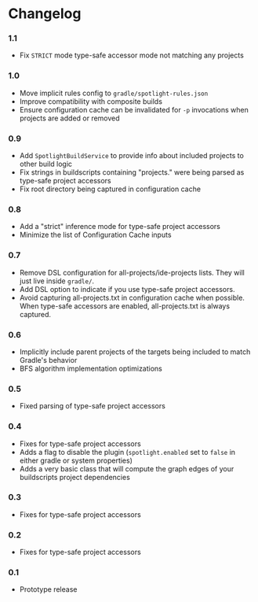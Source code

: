 # Changelog

### 1.1
* Fix `STRICT` mode type-safe accessor mode not matching any projects

### 1.0
* Move implicit rules config to `gradle/spotlight-rules.json`
* Improve compatibility with composite builds
* Ensure configuration cache can be invalidated for `-p` invocations when projects are added or removed

### 0.9
* Add `SpotlightBuildService` to provide info about included projects to other build logic
* Fix strings in buildscripts containing "projects." were being parsed as type-safe project accessors
* Fix root directory being captured in configuration cache

### 0.8
* Add a "strict" inference mode for type-safe project accessors
* Minimize the list of Configuration Cache inputs

### 0.7
* Remove DSL configuration for all-projects/ide-projects lists. They will just live inside `gradle/`.
* Add DSL option to indicate if you use type-safe project accessors.
* Avoid capturing all-projects.txt in configuration cache when possible. When type-safe accessors are enabled, all-projects.txt is always captured.

### 0.6
* Implicitly include parent projects of the targets being included to match Gradle's behavior
* BFS algorithm implementation optimizations

### 0.5
* Fixed parsing of type-safe project accessors

### 0.4
* Fixes for type-safe project accessors
* Adds a flag to disable the plugin (`spotlight.enabled` set to `false` in either gradle or system properties)
* Adds a very basic class that will compute the graph edges of your buildscripts project dependencies

### 0.3
* Fixes for type-safe project accessors

### 0.2
* Fixes for type-safe project accessors

### 0.1
* Prototype release